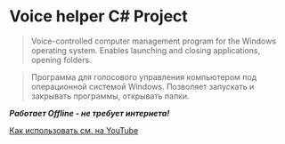 # Voice helper C# Project

> Voice-controlled computer management program for the Windows operating system. Enables launching and closing applications, opening folders.

> Программа для голосового управления компьютером под операционной системой Windows. Позволяет запускать и закрывать программы, открывать папки.

 ***Работает Offline - не требует интернета!***

[Как использовать см. на YouTube](https://youtu.be/GhmsrFBdQQg?si=CSigJrpOBp8XNLuk)
